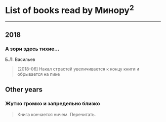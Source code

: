 # List of books read by Минору<sup>2</sup>
---

## 2018

### А зори здесь тихие...
Б.Л. Васильев
> [2018-06] Накал страстей увеличивается к концу книги и обрывается на пике



## Other years

### Жутко громко и запредельно близко
> Книга кончается ничем. Перечитать.



